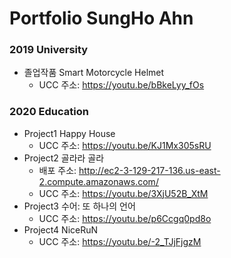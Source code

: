 # Portfolio SungHo Ahn



### 2019 University

- 졸업작품 Smart Motorcycle Helmet
  - UCC 주소: https://youtu.be/bBkeLyy_fOs

### 2020 Education

- Project1 Happy House
  - UCC 주소: https://youtu.be/KJ1Mx305sRU
- Project2 골라라 골라
  - 배포 주소: http://ec2-3-129-217-136.us-east-2.compute.amazonaws.com/ 
  - UCC 주소: https://youtu.be/3XjU52B_XtM
- Project3 수어: 또 하나의 언어
  - UCC 주소: https://youtu.be/p6Ccgq0pd8o
- Project4 NiceRuN
  - UCC 주소: https://youtu.be/-2_TJjFjgzM
